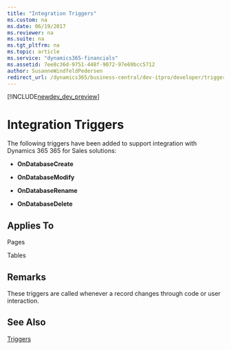 ```yaml
---
title: "Integration Triggers"
ms.custom: na
ms.date: 06/19/2017
ms.reviewer: na
ms.suite: na
ms.tgt_pltfrm: na
ms.topic: article
ms.service: "dynamics365-financials"
ms.assetid: 7ee8c36d-9751-448f-9072-97e69bcc5712
author: SusanneWindfeldPedersen
redirect_url: /dynamics365/business-central/dev-itpro/developer/triggers/devenv-triggers
---
```


[!INCLUDE[newdev_dev_preview](../includes/newdev_dev_preview.md)]

# Integration Triggers
The following triggers have been added to support integration with Dynamics 365 365 for Sales solutions:  

-   **OnDatabaseCreate**  

-   **OnDatabaseModify**  

-   **OnDatabaseRename**  

-   **OnDatabaseDelete**  

## Applies To  
 Pages  

 Tables  

## Remarks  
 These triggers are called whenever a record changes through code or user interaction.  

## See Also  
 [Triggers](devenv-triggers.md)  
